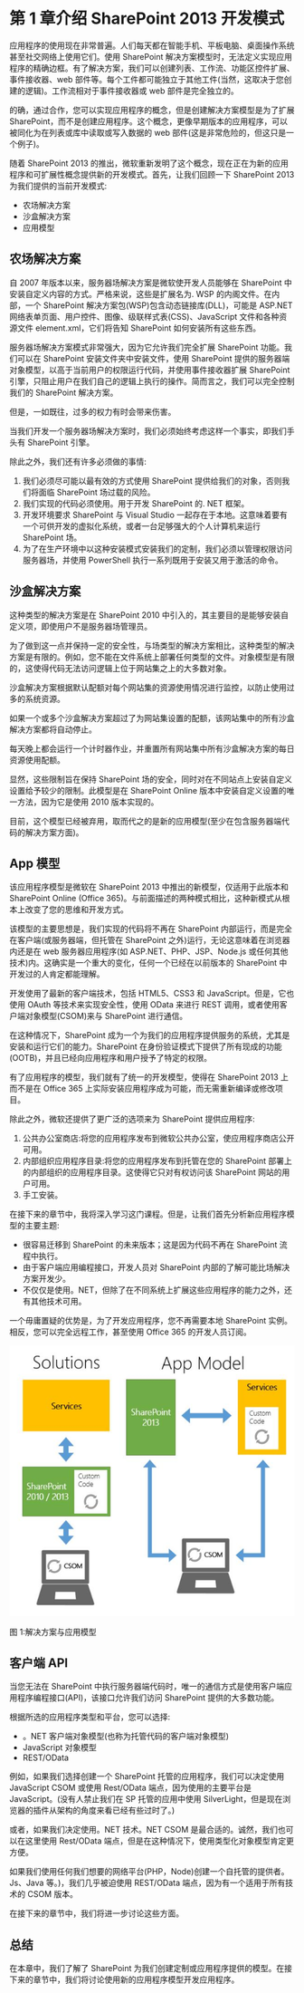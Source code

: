# 第 1 章介绍 SharePoint 2013 开发模式

应用程序的使用现在非常普遍。人们每天都在智能手机、平板电脑、桌面操作系统甚至社交网络上使用它们。使用 SharePoint 解决方案模型时，无法定义实现应用程序的精确边框。有了解决方案，我们可以创建列表、工作流、功能区控件扩展、事件接收器、web 部件等。每个工件都可能独立于其他工件(当然，这取决于您创建的逻辑)。工作流相对于事件接收器或 web 部件是完全独立的。

的确，通过合作，您可以实现应用程序的概念，但是创建解决方案模型是为了扩展 SharePoint，而不是创建应用程序。这个概念，更像早期版本的应用程序，可以被同化为在列表或库中读取或写入数据的 web 部件(这是非常危险的，但这只是一个例子)。

随着 SharePoint 2013 的推出，微软重新发明了这个概念，现在正在为新的应用程序和可扩展性概念提供新的开发模式。首先，让我们回顾一下 SharePoint 2013 为我们提供的当前开发模式:

*   农场解决方案
*   沙盒解决方案
*   应用模型

## 农场解决方案

自 2007 年版本以来，服务器场解决方案是微软使开发人员能够在 SharePoint 中安装自定义内容的方式。严格来说，这些是扩展名为. WSP 的内阁文件。在内部，一个 SharePoint 解决方案包(WSP)包含动态链接库(DLL)，可能是 ASP.NET 网络表单页面、用户控件、图像、级联样式表(CSS)、JavaScript 文件和各种资源文件 element.xml，它们将告知 SharePoint 如何安装所有这些东西。

服务器场解决方案模式非常强大，因为它允许我们完全扩展 SharePoint 功能。我们可以在 SharePoint 安装文件夹中安装文件，使用 SharePoint 提供的服务器端对象模型，以高于当前用户的权限运行代码，并使用事件接收器扩展 SharePoint 引擎，只阻止用户在我们自己的逻辑上执行的操作。简而言之，我们可以完全控制我们的 SharePoint 解决方案。

但是，一如既往，过多的权力有时会带来伤害。

当我们开发一个服务器场解决方案时，我们必须始终考虑这样一个事实，即我们手头有 SharePoint 引擎。

除此之外，我们还有许多必须做的事情:

1.  我们必须尽可能以最有效的方式使用 SharePoint 提供给我们的对象，否则我们将面临 SharePoint 场过载的风险。
2.  我们实现的代码必须使用。用于开发 SharePoint 的. NET 框架。
3.  开发环境要求 SharePoint 与 Visual Studio 一起存在于本地。这意味着要有一个可供开发的虚拟化系统，或者一台足够强大的个人计算机来运行 SharePoint 场。
4.  为了在生产环境中以这种安装模式安装我们的定制，我们必须以管理权限访问服务器场，并使用 PowerShell 执行一系列既用于安装又用于激活的命令。

## 沙盒解决方案

这种类型的解决方案是在 SharePoint 2010 中引入的，其主要目的是能够安装自定义项，即使用户不是服务器场管理员。

为了做到这一点并保持一定的安全性，与场类型的解决方案相比，这种类型的解决方案是有限的。例如，您不能在文件系统上部署任何类型的文件。对象模型是有限的，这使得代码无法访问逻辑上位于网站集之上的大多数对象。

沙盒解决方案根据默认配额对每个网站集的资源使用情况进行监控，以防止使用过多的系统资源。

如果一个或多个沙盒解决方案超过了为网站集设置的配额，该网站集中的所有沙盒解决方案都将自动停止。

每天晚上都会运行一个计时器作业，并重置所有网站集中所有沙盒解决方案的每日资源使用配额。

显然，这些限制旨在保持 SharePoint 场的安全，同时对在不同站点上安装自定义设置给予较少的限制。此模型是在 SharePoint Online 版本中安装自定义设置的唯一方法，因为它是使用 2010 版本实现的。

目前，这个模型已经被弃用，取而代之的是新的应用模型(至少在包含服务器端代码的解决方案方面)。

## App 模型

该应用程序模型是微软在 SharePoint 2013 中推出的新模型，仅适用于此版本和 SharePoint Online (Office 365)。与前面描述的两种模式相比，这种新模式从根本上改变了您的思维和开发方式。

该模型的主要思想是，我们实现的代码将不再在 SharePoint 内部运行，而是完全在客户端(或服务器端，但托管在 SharePoint 之外)运行，无论这意味着在浏览器内还是在 web 服务器应用程序(如 ASP.NET、PHP、JSP、Node.js 或任何其他技术)内。这确实是一个重大的变化，任何一个已经在以前版本的 SharePoint 中开发过的人肯定都能理解。

开发使用了最新的客户端技术，包括 HTML5、CSS3 和 JavaScript。但是，它也使用 OAuth 等技术来实现安全性，使用 OData 来进行 REST 调用，或者使用客户端对象模型(CSOM)来与 SharePoint 进行通信。

在这种情况下，SharePoint 成为一个为我们的应用程序提供服务的系统，尤其是安装和运行它们的能力。SharePoint 在身份验证模式下提供了所有现成的功能(OOTB)，并且已经向应用程序和用户授予了特定的权限。

有了应用程序的模型，我们就有了统一的开发模型，使得在 SharePoint 2013 上而不是在 Office 365 上实际安装应用程序成为可能，而无需重新编译或修改项目。

除此之外，微软还提供了更广泛的选项来为 SharePoint 提供应用程序:

1.  公共办公室商店:将您的应用程序发布到微软公共办公室，使应用程序商店公开可用。
2.  内部组织应用程序目录:将您的应用程序发布到托管在您的 SharePoint 部署上的内部组织的应用程序目录。这使得它只对有权访问该 SharePoint 网站的用户可用。
3.  手工安装。

在接下来的章节中，我将深入学习这门课程。但是，让我们首先分析新应用程序模型的主要主题:

*   很容易迁移到 SharePoint 的未来版本；这是因为代码不再在 SharePoint 流程中执行。
*   由于客户端应用编程接口，开发人员对 SharePoint 内部的了解可能比场解决方案开发少。
*   不仅仅是使用。NET，但除了在不同系统上扩展这些应用程序的能力之外，还有其他技术可用。

一个毋庸置疑的优势是，为了开发应用程序，您不再需要本地 SharePoint 实例。相反，您可以完全远程工作，甚至使用 Office 365 的开发人员订阅。

![](img/image001.jpg)

图 1:解决方案与应用模型

## 客户端 API

当您无法在 SharePoint 中执行服务器端代码时，唯一的通信方式是使用客户端应用程序编程接口(API)，该接口允许我们访问 SharePoint 提供的大多数功能。

根据所选的应用程序类型和平台，您可以选择:

*   。NET 客户端对象模型(也称为托管代码的客户端对象模型)
*   JavaScript 对象模型
*   REST/OData

例如，如果我们选择创建一个 SharePoint 托管的应用程序，我们可以决定使用 JavaScript CSOM 或使用 Rest/OData 端点，因为使用的主要平台是 JavaScript。(没有人禁止我们在 SP 托管的应用中使用 SilverLight，但是现在浏览器的插件从架构的角度来看已经有些过时了。)

或者，如果我们决定使用。NET 技术。NET CSOM 是最合适的。诚然，我们也可以在这里使用 Rest/OData 端点，但是在这种情况下，使用类型化对象模型肯定更方便。

如果我们使用任何我们想要的网络平台(PHP，Node)创建一个自托管的提供者。Js、Java 等。)，我们几乎被迫使用 REST/OData 端点，因为有一个适用于所有技术的 CSOM 版本。

在接下来的章节中，我们将进一步讨论这些方面。

## 总结

在本章中，我们了解了 SharePoint 为我们创建定制或应用程序提供的模型。在接下来的章节中，我们将讨论使用新的应用程序模型开发应用程序。